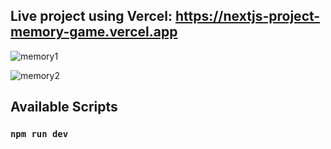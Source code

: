 ## Live project using Vercel: https://nextjs-project-memory-game.vercel.app

![memory1](https://github.com/BiranV/MemoryGame/assets/59264488/ed29127f-c0fb-4e30-9df1-2af40fe685f8)

![memory2](https://github.com/BiranV/MemoryGame/assets/59264488/4de24edd-0e64-41b5-a809-951093d6f688)

## Available Scripts

### `npm run dev`
